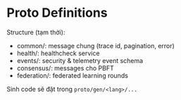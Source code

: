 # Proto Definitions

Structure (tạm thời):
- common/: message chung (trace id, pagination, error)
- health/: healthcheck service
- events/: security & telemetry event schema
- consensus/: messages cho PBFT
- federation/: federated learning rounds

Sinh code sẽ đặt trong `proto/gen/<lang>/...`
